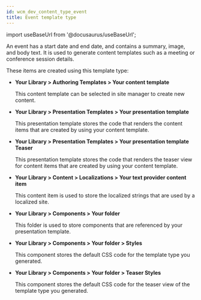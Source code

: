 ```yaml
---
id: wcm_dev_content_type_event
title: Event template type
---
```

import useBaseUrl from '@docusaurus/useBaseUrl';



An event has a start date and end date, and contains a summary, image, and body text. It is used to generate content templates such as a meeting or conference session details.

These items are created using this template type:

-   ****Your Library** \> **Authoring Templates** \> **Your content template****

    This content template can be selected in site manager to create new content.

-   ****Your Library** \> **Presentation Templates** \> **Your presentation template****

    This presentation template stores the code that renders the content items that are created by using your content template.

-   ****Your Library** \> **Presentation Templates** \> **Your presentation template Teaser****

    This presentation template stores the code that renders the teaser view for content items that are created by using your content template.

-   ****Your Library** \> **Content** \> **Localizations** \> **Your text provider content item****

    This content item is used to store the localized strings that are used by a localized site.

-   ****Your Library** \> **Components** \> **Your folder****

    This folder is used to store components that are referenced by your presentation template.

-   ****Your Library** \> **Components** \> **Your folder** \> **Styles****

    This component stores the default CSS code for the template type you generated.

-   ****Your Library** \> **Components** \> **Your folder** \> **Teaser Styles****

    This component stores the default CSS code for the teaser view of the template type you generated.


